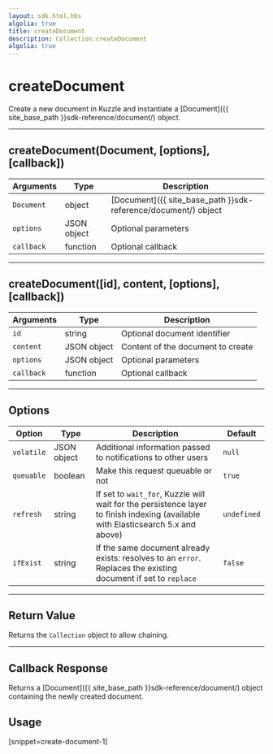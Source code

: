 ```yaml
---
layout: sdk.html.hbs
algolia: true
title: createDocument
description: Collection:createDocument
algolia: true
---
```

  

# createDocument
Create a new document in Kuzzle and instantiate a [Document]({{ site_base_path }}sdk-reference/document/) object.

---

## createDocument(Document, [options], [callback])

| Arguments | Type | Description |
|---------------|---------|----------------------------------------|
| ``Document`` | object | [Document]({{ site_base_path }}sdk-reference/document/) object |
| ``options`` | JSON object | Optional parameters |
| ``callback`` | function | Optional callback |

---

## createDocument([id], content, [options], [callback])

| Arguments | Type | Description |
|---------------|---------|----------------------------------------|
| ``id`` | string | Optional document identifier |
| ``content`` | JSON object | Content of the document to create |
| ``options`` | JSON object | Optional parameters |
| ``callback`` | function | Optional callback |

---

## Options

| Option | Type | Description | Default |
|---------------|---------|----------------------------------------|---------|
| ``volatile`` | JSON object | Additional information passed to notifications to other users | ``null`` |
| ``queuable`` | boolean | Make this request queuable or not  | ``true`` |
| ``refresh`` | string | If set to ``wait_for``, Kuzzle will wait for the persistence layer to finish indexing (available with Elasticsearch 5.x and above) | ``undefined`` |
| ``ifExist`` | string | If the same document already exists: resolves to an ``error``. Replaces the existing document if set to ``replace`` | ``false`` |

---

## Return Value

Returns the `Collection` object to allow chaining.

---

## Callback Response

Returns a [Document]({{ site_base_path }}sdk-reference/document/) object containing the newly created document.

## Usage

[snippet=create-document-1]
